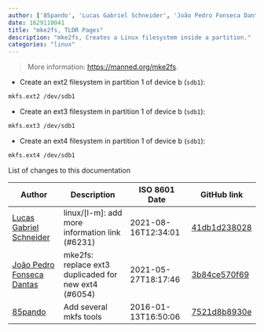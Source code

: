 ```yaml
---
author: ['85pando', 'Lucas Gabriel Schneider', 'João Pedro Fonseca Dantas']
date: 1629110041
title: "mke2fs, TLDR Pages"
description: "mke2fs, Creates a Linux filesystem inside a partition."
categories: "linux"
---
```

> More information: <https://manned.org/mke2fs>.

- Create an ext2 filesystem in partition 1 of device b (`sdb1`):

```bash
mkfs.ext2 /dev/sdb1
```

- Create an ext3 filesystem in partition 1 of device b (`sdb1`):

```bash
mkfs.ext3 /dev/sdb1
```

- Create an ext4 filesystem in partition 1 of device b (`sdb1`):

```bash
mkfs.ext4 /dev/sdb1
```
List of changes to this documentation


Author | Description | ISO 8601 Date | GitHub link
------|-----|-----|-----
[Lucas Gabriel Schneider](mailto:casdpa@gmail.com) | linux/[l-m]: add more information link (#6231) | 2021-08-16T12:34:01 | [41db1d238028](https://github.com/tldr-pages/tldr/commit/41db1d2380286234a89aaa2131d8e1d1c531b850)
[João Pedro Fonseca Dantas](mailto:67479090+jopefd@users.noreply.github.com) | mke2fs: replace ext3 duplicaded for new ext4 (#6054) | 2021-05-27T18:17:46 | [3b84ce570f69](https://github.com/tldr-pages/tldr/commit/3b84ce570f694df9bdde547b4ff6fed174c6ac1d)
[85pando](mailto:85pando@googlemail.com) | Add several mkfs tools | 2016-01-13T16:50:06 | [7521d8b8930e](https://github.com/tldr-pages/tldr/commit/7521d8b8930e629d0a2d7a9e15b1eab704c2ebc8)

